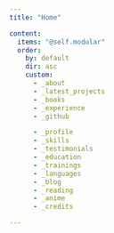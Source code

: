 ```yaml
---
title: "Home"

content:
  items: "@self.modular"
  order:
    by: default
    dir: asc
    custom:
      - _about
      - _latest_projects
      - _books
      - _experience
      - _github

      - _profile
      - _skills
      - _testimonials
      - _education
      - _trainings
      - _languages
      - _blog
      - _reading
      - _anime
      - _credits

---
```

